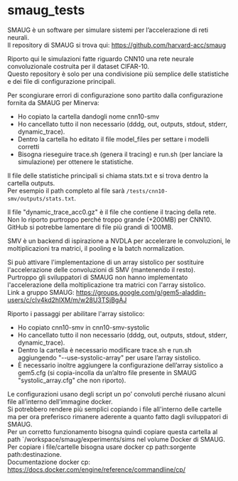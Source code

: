 # smaug_tests

SMAUG è un software per simulare sistemi per l’accelerazione di reti neurali.  
Il repository di SMAUG si trova qui: https://github.com/harvard-acc/smaug  

Riporto qui le simulazioni fatte riguardo CNN10 una rete neurale convoluzionale costruita per il dataset CIFAR-10.  
Questo repository è solo per una condivisione più semplice delle statistiche e dei file di configurazione principali.

Per scongiurare errori di configurazione sono partito dalla configurazione fornita da SMAUG per Minerva:  

- Ho copiato la cartella dandogli nome cnn10-smv  
- Ho cancellato tutto il non necessario (dddg, out, outputs, stdout, stderr, dynamic_trace).  
- Dentro la cartella ho editato il file model_files per settare i modelli corretti  
- Bisogna rieseguire trace.sh (genera il tracing) e run.sh (per lanciare la simulazione) per ottenere le statistiche.  

Il file delle statistiche principali si chiama stats.txt e si trova dentro la cartella outputs.  
Per esempio il path completo al file sarà `/tests/cnn10-smv/outputs/stats.txt`.  

Il file "dynamic_trace_acc0.gz" è il file che contiene il tracing della rete.  
Non lo riporto purtroppo perché troppo grande (+200MB) per CNN10.  
GitHub si potrebbe lamentare di file più grandi di 100MB.  

SMV è un backend di ispirazione a NVDLA per accelerare le convoluzioni, le moltiplicazioni tra matrici, il pooling e la batch normalization.  

Si può attivare l'implementazione di un array sistolico per sostituire l'accelerazione delle convoluzioni di SMV (mantenendo il resto).  
Purtroppo gli sviluppatori di SMAUG non hanno implementato l'accelerazione della moltiplicazione tra matrici con l'array sistolico.  
Link a gruppo SMAUG: https://groups.google.com/g/gem5-aladdin-users/c/cIv4kd2hlXM/m/w28U3TSjBgAJ  

Riporto i passaggi per abilitare l'array sistolico:  

- Ho copiato cnn10-smv in cnn10-smv-systolic  
- Ho cancellato tutto il non necessario (dddg, out, outputs, stdout, stderr, dynamic_trace).  
- Dentro la cartella è necessario modificare trace.sh e run.sh aggiungendo "--use-systolic-array" per usare l’array sistolico.  
- È necessario inoltre aggiungere la configurazione dell’array sistolico a gem5.cfg (si copia-incolla da un’altro file presente in SMAUG "systolic_array.cfg" che non riporto).  

Le configurazioni usano degli script un po’ convoluti perché riusano alcuni file all’interno dell’immagine docker.  
Si potrebbero rendere più semplici copiando i file all'interno delle cartelle ma per ora preferisco rimanere aderente a quanto fatto dagli sviluppatori di SMAUG.  
Per un corretto funzionamento bisogna quindi copiare questa cartella al path `/workspace/smaug/experiments/sims nel volume Docker di SMAUG.  
Per copiare i file/cartelle bisogna usare docker cp path:sorgente path:destinazione.  
Documentazione docker cp: https://docs.docker.com/engine/reference/commandline/cp/
